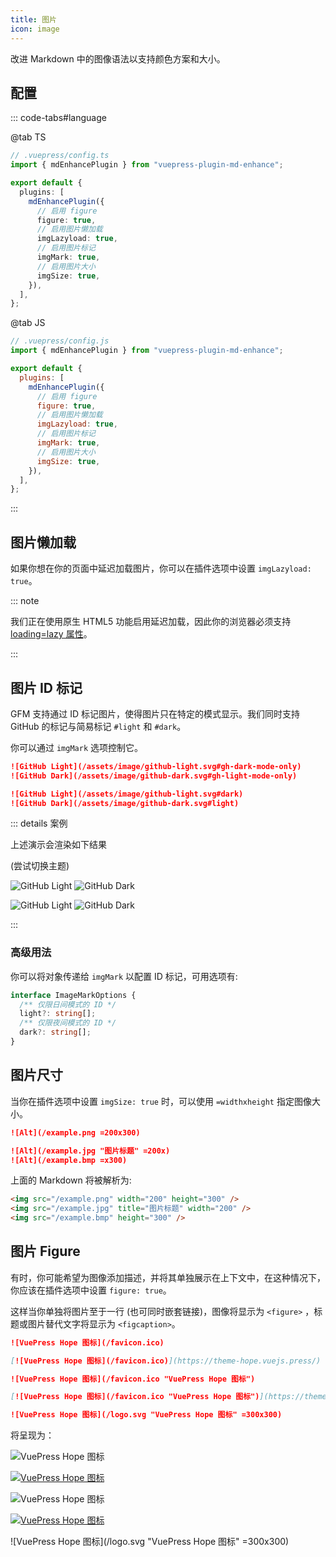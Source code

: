 ```yaml
---
title: 图片
icon: image
---
```


改进 Markdown 中的图像语法以支持颜色方案和大小。

<!-- more -->

## 配置

::: code-tabs#language

@tab TS

```ts {7-14}
// .vuepress/config.ts
import { mdEnhancePlugin } from "vuepress-plugin-md-enhance";

export default {
  plugins: [
    mdEnhancePlugin({
      // 启用 figure
      figure: true,
      // 启用图片懒加载
      imgLazyload: true,
      // 启用图片标记
      imgMark: true,
      // 启用图片大小
      imgSize: true,
    }),
  ],
};
```

@tab JS

```js {7-14}
// .vuepress/config.js
import { mdEnhancePlugin } from "vuepress-plugin-md-enhance";

export default {
  plugins: [
    mdEnhancePlugin({
      // 启用 figure
      figure: true,
      // 启用图片懒加载
      imgLazyload: true,
      // 启用图片标记
      imgMark: true,
      // 启用图片大小
      imgSize: true,
    }),
  ],
};
```

:::

## 图片懒加载

如果你想在你的页面中延迟加载图片，你可以在插件选项中设置 `imgLazyload: true`。

::: note

我们正在使用原生 HTML5 功能启用延迟加载，因此你的浏览器必须支持 [loading=lazy 属性](https://caniuse.com/loading-lazy-attr)。

:::

## 图片 ID 标记

GFM 支持通过 ID 标记图片，使得图片只在特定的模式显示。我们同时支持 GitHub 的标记与简易标记 `#light` 和 `#dark`。

你可以通过 `imgMark` 选项控制它。

```md
![GitHub Light](/assets/image/github-light.svg#gh-dark-mode-only)
![GitHub Dark](/assets/image/github-dark.svg#gh-light-mode-only)

![GitHub Light](/assets/image/github-light.svg#dark)
![GitHub Dark](/assets/image/github-dark.svg#light)
```

::: details 案例

上述演示会渲染如下结果

<AppearanceSwitch /> (尝试切换主题)

![GitHub Light](/assets/image/github-light.svg#gh-dark-mode-only)
![GitHub Dark](/assets/image/github-dark.svg#gh-light-mode-only)

![GitHub Light](/assets/image/github-light.svg#dark)
![GitHub Dark](/assets/image/github-dark.svg#light)

:::

### 高级用法

你可以将对象传递给 `imgMark` 以配置 ID 标记，可用选项有:

```ts
interface ImageMarkOptions {
  /** 仅限日间模式的 ID */
  light?: string[];
  /** 仅限夜间模式的 ID */
  dark?: string[];
}
```

## 图片尺寸

当你在插件选项中设置 `imgSize: true` 时，可以使用 `=widthxheight` 指定图像大小。

```md
![Alt](/example.png =200x300)

![Alt](/example.jpg "图片标题" =200x)
![Alt](/example.bmp =x300)
```

上面的 Markdown 将被解析为:

```html
<img src="/example.png" width="200" height="300" />
<img src="/example.jpg" title="图片标题" width="200" />
<img src="/example.bmp" height="300" />
```

## 图片 Figure

有时，你可能希望为图像添加描述，并将其单独展示在上下文中，在这种情况下，你应该在插件选项中设置 `figure: true`。

这样当你单独将图片至于一行 (也可同时嵌套链接)，图像将显示为 `<figure>` ，标题或图片替代文字将显示为 `<figcaption>`。

```md
![VuePress Hope 图标](/favicon.ico)

[![VuePress Hope 图标](/favicon.ico)](https://theme-hope.vuejs.press/)

![VuePress Hope 图标](/favicon.ico "VuePress Hope 图标")

[![VuePress Hope 图标](/favicon.ico "VuePress Hope 图标")](https://theme-hope.vuejs.press/)

![VuePress Hope 图标](/logo.svg "VuePress Hope 图标" =300x300)
```

将呈现为：

![VuePress Hope 图标](/favicon.ico)

[![VuePress Hope 图标](/favicon.ico)](https://theme-hope.vuejs.press/)

![VuePress Hope 图标](/favicon.ico "VuePress Hope 图标")

[![VuePress Hope 图标](/favicon.ico "VuePress Hope 图标")](https://theme-hope.vuejs.press/)

![VuePress Hope 图标](/logo.svg "VuePress Hope 图标" =300x300)

<script setup lang="ts">
import AppearanceSwitch from "@theme-hope/modules/outlook/components/AppearanceSwitch";
</script>
